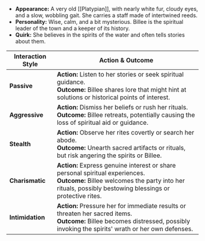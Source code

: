 - **Appearance:** A very old [[Platypian]], with nearly white fur, cloudy eyes, and a slow, wobbling gait. She carries a staff made of intertwined reeds.
- **Personality:** Wise, calm, and a bit mysterious. Billee is the spiritual leader of the town and a keeper of its history.
- **Quirk:** She believes in the spirits of the water and often tells stories about them.

|Interaction Style|Action & Outcome|
|---|---|
|**Passive**|**Action:** Listen to her stories or seek spiritual guidance. <br> **Outcome:** Billee shares lore that might hint at solutions or historical points of interest.|
|**Aggressive**|**Action:** Dismiss her beliefs or rush her rituals. <br> **Outcome:** Billee retreats, potentially causing the loss of spiritual aid or guidance.|
|**Stealth**|**Action:** Observe her rites covertly or search her abode. <br> **Outcome:** Unearth sacred artifacts or rituals, but risk angering the spirits or Billee.|
|**Charismatic**|**Action:** Express genuine interest or share personal spiritual experiences. <br> **Outcome:** Billee welcomes the party into her rituals, possibly bestowing blessings or protective rites.|
|**Intimidation**|**Action:** Pressure her for immediate results or threaten her sacred items. <br> **Outcome:** Billee becomes distressed, possibly invoking the spirits' wrath or her own defenses.|